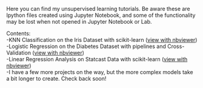 
Here you can find my unsupervised learning tutorials. Be aware these are Ipython files created using Jupyter Notebook, 
and some of the functionality may be lost when not opened in Jupyter Notebook or Lab.

Contents:<br />
  -KNN Classification on the Iris Dataset with scikit-learn ([view with nbviewer](https://nbviewer.jupyter.org/github/chrisman1015/Supervised-Learning/blob/master/KNN%20Classification%20on%20the%20Iris%20Dataset%20with%20scikit-learn/Iris.ipynb))<br />
  -Logistic Regression on the Diabetes Dataset with pipelines and Cross-Validation ([view with nbviewer](https://nbviewer.jupyter.org/github/chrisman1015/Supervised-Learning/blob/master/Logistic%20Regression%20on%20the%20Diabetes%20Dataset%20with%20scikit-learn/Logistic%20Regression%20on%20the%20Iris%20Dataset%20with%20scikit-learn.ipynb)) <br />
  -Linear Regression Analysis on Statcast Data with scikit-learn ([view with nbviewer](https://nbviewer.jupyter.org/github/chrisman1015/Supervised-Learning/blob/master/Regression%20Analysis%20on%20Statcast%20Data/Regression%20Analysis%20on%20Statcast%20Data%20with%20scikit-learn.ipynb))<br />
  -I have a few more projects on the way, but the more complex models take a bit longer to create. Check back soon!
